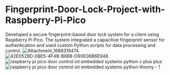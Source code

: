 # Fingerprint-Door-Lock-Project-with-Raspberry-Pi-Pico
Developed a secure fingerprint-based door lock system for a client using Raspberry Pi Pico. The system integrated a capacitive fingerprint sensor for authentication and used custom Python scripts for data processing and control.
![Attachment_1688319474](https://github.com/user-attachments/assets/b4768b9d-9f93-432c-93aa-8bd2c3fead6d)
![42E0529D-08E5-4F4B-B688-D90E06B6E948](https://github.com/user-attachments/assets/ac6f9db8-37e3-40b1-a07c-1613488540e1)
![raspberry pi pico door control iot embedded systems python c plus plus](https://github.com/user-attachments/assets/38ab3ea3-0b78-4374-bf41-8f73199d07a8)
![raspberry pi pico door control iot embedded systems python thonny - 1](https://github.com/user-attachments/assets/89cc48e0-90ac-4b8e-a213-025055a4c7cb)
